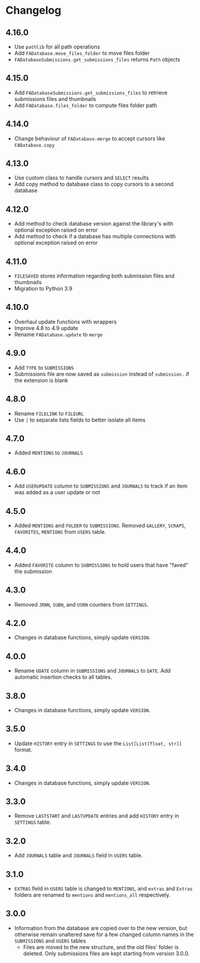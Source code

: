 # Changelog

## 4.16.0

* Use `pathlib` for all path operations
* Add `FADatabase.move_files_folder` to move files folder
* `FADatabaseSubmissions.get_submissions_files` returns `Path` objects

## 4.15.0

* Add `FADatabaseSubmissions.get_submissions_files` to retrieve submissions files and thumbnails
* Add `FADatabase.files_folder` to compute files folder path

## 4.14.0

* Change behaviour of `FADatabase.merge` to accept cursors like `FADatabase.copy`

## 4.13.0

* Use custom class to handle cursors and `SELECT` results
* Add copy method to database class to copy cursors to a second database

## 4.12.0

* Add method to check database version against the library's with optional exception raised on error
* Add method to check if a database has multiple connections with optional exception raised on error

## 4.11.0

* `FILESAVED` stores information regarding both submission files and thumbnails
* Migration to Python 3.9

## 4.10.0

* Overhaul update functions with wrappers
* Improve 4.8 to 4.9 update
* Rename `FADatabase.update` to `merge`

## 4.9.0

* Add `TYPE` to `SUBMISSIONS`
* Submissions file are now saved as `submission` instead of `submission.` if the extension is blank

## 4.8.0

* Rename `FILELINK` to `FILEURL`
* Use `|` to separate lists fields to better isolate all items

## 4.7.0

* Added `MENTIONS` to `JOURNALS` 

## 4.6.0

* Add `USERUPDATE` column to `SUBMISSIONS` and `JOURNALS` to track if an item was added as a user update or not

## 4.5.0

* Added `MENTIONS` and `FOLDER` to `SUBMISSIONS`. Removed `GALLERY`, `SCRAPS`, `FAVORITES`, `MENTIONS` from `USERS` table.

## 4.4.0

* Added `FAVORITE` column to `SUBMISSIONS` to hold users that have "faved" the submission 

## 4.3.0

* Removed `JRNN`, `SUBN`, and `USRN` counters from `SETTINGS`.

## 4.2.0

* Changes in database functions, simply update `VERSION`.

## 4.0.0

* Rename `UDATE` column in `SUBMISSIONS` and `JOURNALS` to `DATE`. Add automatic insertion checks to all tables.

## 3.8.0

* Changes in database functions, simply update `VERSION`.

## 3.5.0

* Update `HISTORY` entry in `SETTINGS` to use the `List[List[float, str]]` format.

## 3.4.0

* Changes in database functions, simply update `VERSION`.

## 3.3.0

* Remove `LASTSTART` and `LASTUPDATE` entries and add `HISTORY` entry in `SETTINGS` table.

## 3.2.0

* Add `JOURNALS` table and `JOURNALS` field in `USERS` table.

## 3.1.0

* `EXTRAS` field in `USERS` table is changed to `MENTIONS`, and `extras` and `Extras` folders are renamed to `mentions` and `mentions_all` respectively.

## 3.0.0

* Information from the database are copied over to the new version, but otherwise remain unaltered save for a few changed column names in the `SUBMISSIONS` and `USERS` tables
  * Files are moved to the new structure, and the old files' folder is deleted. Only submissions files are kept starting from version 3.0.0.